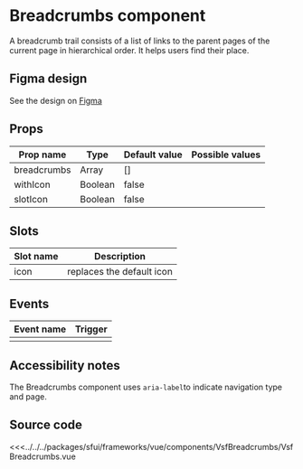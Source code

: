 # Breadcrumbs component

A breadcrumb trail consists of a list of links to the parent pages of the current page in hierarchical order. It helps users find their place.

<Generate />

## Figma design

See the design on [Figma](https://www.figma.com/file/CWOkbpne0tDpSenT4ZEUTQ/%F0%9F%9B%A0-SFUI-2.0-%7C-Development?node-id=10745%3A9636)


## Props

| Prop name   | Type    | Default value | Possible values                        |
| ----------- | ------- | ------------- | -------------------------------------- |
| breadcrumbs | Array   | []            |                                        |
| withIcon    | Boolean | false         |                                        |
| slotIcon    | Boolean | false         |                                        |

## Slots

| Slot name |            Description            |
| --------- | :-------------------------------: |
| icon      |     replaces the default icon     |
      



## Events

| Event name |            Trigger             |
| ---------- | :----------------------------: |
|            |                                |

## Accessibility notes

The Breadcrumbs component uses `aria-label`to indicate navigation type and page.

## Source code
<<<../../../packages/sfui/frameworks/vue/components/VsfBreadcrumbs/VsfBreadcrumbs.vue

